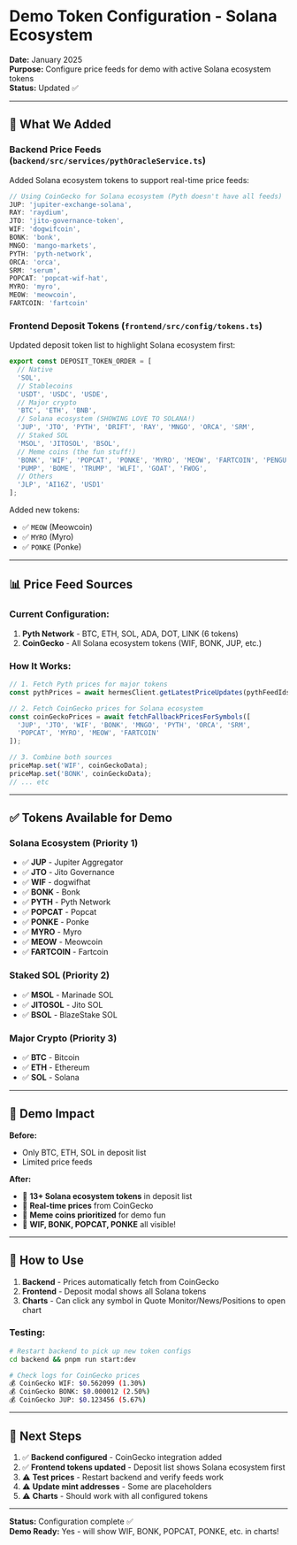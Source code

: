 # Demo Token Configuration - Solana Ecosystem

**Date:** January 2025  
**Purpose:** Configure price feeds for demo with active Solana ecosystem tokens  
**Status:** Updated ✅

---

## 🎯 **What We Added**

### **Backend Price Feeds** (`backend/src/services/pythOracleService.ts`)

Added Solana ecosystem tokens to support real-time price feeds:

```typescript
// Using CoinGecko for Solana ecosystem (Pyth doesn't have all feeds)
JUP: 'jupiter-exchange-solana',
RAY: 'raydium',
JTO: 'jito-governance-token',
WIF: 'dogwifcoin',
BONK: 'bonk',
MNGO: 'mango-markets',
PYTH: 'pyth-network',
ORCA: 'orca',
SRM: 'serum',
POPCAT: 'popcat-wif-hat',
MYRO: 'myro',
MEOW: 'meowcoin',
FARTCOIN: 'fartcoin'
```

### **Frontend Deposit Tokens** (`frontend/src/config/tokens.ts`)

Updated deposit token list to highlight Solana ecosystem first:

```typescript
export const DEPOSIT_TOKEN_ORDER = [
  // Native
  'SOL',
  // Stablecoins
  'USDT', 'USDC', 'USDE',
  // Major crypto
  'BTC', 'ETH', 'BNB',
  // Solana ecosystem (SHOWING LOVE TO SOLANA!)
  'JUP', 'JTO', 'PYTH', 'DRIFT', 'RAY', 'MNGO', 'ORCA', 'SRM',
  // Staked SOL
  'MSOL', 'JITOSOL', 'BSOL',
  // Meme coins (the fun stuff!)
  'BONK', 'WIF', 'POPCAT', 'PONKE', 'MYRO', 'MEOW', 'FARTCOIN', 'PENGU', 
  'PUMP', 'BOME', 'TRUMP', 'WLFI', 'GOAT', 'FWOG',
  // Others
  'JLP', 'AI16Z', 'USD1'
];
```

Added new tokens:
- ✅ `MEOW` (Meowcoin)
- ✅ `MYRO` (Myro)
- ✅ `PONKE` (Ponke)

---

## 📊 **Price Feed Sources**

### **Current Configuration:**
1. **Pyth Network** - BTC, ETH, SOL, ADA, DOT, LINK (6 tokens)
2. **CoinGecko** - All Solana ecosystem tokens (WIF, BONK, JUP, etc.)

### **How It Works:**
```typescript
// 1. Fetch Pyth prices for major tokens
const pythPrices = await hermesClient.getLatestPriceUpdates(pythFeedIds);

// 2. Fetch CoinGecko prices for Solana ecosystem
const coinGeckoPrices = await fetchFallbackPricesForSymbols([
  'JUP', 'JTO', 'WIF', 'BONK', 'MNGO', 'PYTH', 'ORCA', 'SRM', 
  'POPCAT', 'MYRO', 'MEOW', 'FARTCOIN'
]);

// 3. Combine both sources
priceMap.set('WIF', coinGeckoData);
priceMap.set('BONK', coinGeckoData);
// ... etc
```

---

## ✅ **Tokens Available for Demo**

### **Solana Ecosystem (Priority 1)**
- ✅ **JUP** - Jupiter Aggregator
- ✅ **JTO** - Jito Governance
- ✅ **WIF** - dogwifhat
- ✅ **BONK** - Bonk
- ✅ **PYTH** - Pyth Network
- ✅ **POPCAT** - Popcat
- ✅ **PONKE** - Ponke
- ✅ **MYRO** - Myro
- ✅ **MEOW** - Meowcoin
- ✅ **FARTCOIN** - Fartcoin

### **Staked SOL (Priority 2)**
- ✅ **MSOL** - Marinade SOL
- ✅ **JITOSOL** - Jito SOL
- ✅ **BSOL** - BlazeStake SOL

### **Major Crypto (Priority 3)**
- ✅ **BTC** - Bitcoin
- ✅ **ETH** - Ethereum
- ✅ **SOL** - Solana

---

## 🎯 **Demo Impact**

**Before:**
- Only BTC, ETH, SOL in deposit list
- Limited price feeds

**After:**
- 🚀 **13+ Solana ecosystem tokens** in deposit list
- 🚀 **Real-time prices** from CoinGecko
- 🚀 **Meme coins prioritized** for demo fun
- 🚀 **WIF, BONK, POPCAT, PONKE** all visible!

---

## 🔧 **How to Use**

1. **Backend** - Prices automatically fetch from CoinGecko
2. **Frontend** - Deposit modal shows all Solana tokens
3. **Charts** - Can click any symbol in Quote Monitor/News/Positions to open chart

### **Testing:**
```bash
# Restart backend to pick up new token configs
cd backend && pnpm run start:dev

# Check logs for CoinGecko prices
💰 CoinGecko WIF: $0.562099 (1.30%)
💰 CoinGecko BONK: $0.000012 (2.50%)
💰 CoinGecko JUP: $0.123456 (5.67%)
```

---

## 📝 **Next Steps**

1. ✅ **Backend configured** - CoinGecko integration added
2. ✅ **Frontend tokens updated** - Deposit list shows Solana ecosystem first
3. ⚠️ **Test prices** - Restart backend and verify feeds work
4. ⚠️ **Update mint addresses** - Some are placeholders
5. ⚠️ **Charts** - Should work with all configured tokens

---

**Status:** Configuration complete ✅  
**Demo Ready:** Yes - will show WIF, BONK, POPCAT, PONKE, etc. in charts!

